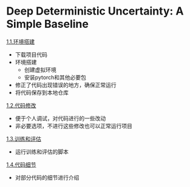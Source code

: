 

# Deep Deterministic Uncertainty: A Simple Baseline

[1.1.环境搭建](1.1.environment_construction.md)

- 下载项目代码
- 环境搭建
    - 创建虚拟环境
    - 安装pytorch和其他必要包
- 修正了代码出现错误的地方，确保正常运行
- 将代码保存到本地仓库

[1.2.代码修改](1.2.code_modification.md)

- 便于个人调试，对代码进行的一些改动
- 非必要选项，不进行这些修改也可以正常运行项目

[1.3.训练和评估](1.3.train_evaluate.md)

- 运行训练和评估的脚本

[1.4.代码细节](1.4.code_details.md)

- 对部分代码的细节进行介绍